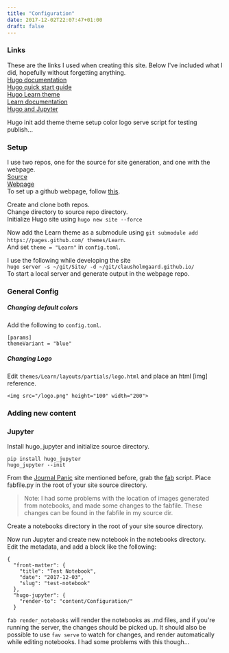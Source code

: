 ```yaml
---
title: "Configuration"
date: 2017-12-02T22:07:47+01:00
draft: false
---
```


### Links
These are the links I used when creating this site. Below I've included what I did, hopefully without forgetting anything. <br>
[Hugo documentation](https://gohugo.io/documentation/) <br>
[Hugo quick start guide](https://gohugo.io/getting-started/quick-start/) <br>
[Hugo Learn theme](https://themes.gohugo.io/hugo-theme-learn/) <br>
[Learn documentation](https://learn.netlify.com/en/) <br>
[Hugo and Jupyter](http://journalpanic.com/post/blogging-with-hugo-and-jupyter-notebooks/)


Hugo init
add theme
theme setup
	color
	logo
serve script for testing
publish...


### Setup

I use two repos, one for the source for site generation, and one with the webpage. <br>
[Source](https://github.com/ClausHolmgaard/Site) <br>
[Webpage](https://github.com/ClausHolmgaard/ClausHolmgaard.github.io) <br>
To set up a github webpage, follow [this](https://pages.github.com/).

Create and clone both repos. <br>
Change directory to source repo directory. <br>
Initialize Hugo site using `hugo new site --force` <br>

Now add the Learn theme as a submodule using `git submodule add https://pages.github.com/ themes/Learn`.<br>
And set `theme = "Learn"` in `config.toml`.

I use the following while developing the site <br>
`hugo server -s ~/git/Site/ -d ~/git/clausholmgaard.github.io/` <br>
To start a local server and generate output in the webpage repo.

### General Config

##### Changing default colors
Add the following to `config.toml`. <br>
```
[params]
themeVariant = "blue"
```

##### Changing Logo
Edit `themes/Learn/layouts/partials/logo.html` and place an html [img] reference.

```
<img src="/logo.png" height="100" width="200">
```



### Adding new content


### Jupyter
Install hugo_jupyter and initialize source directory.
```
pip install hugo_jupyter
hugo_jupyter --init
```

From the [Journal Panic](http://journalpanic.com/post/blogging-with-hugo-and-jupyter-notebooks/) site mentioned before, grab the [fab](https://github.com/knowsuchagency/knowsuchagency.github.io/blob/src/fabfile.py) script. Place fabfile.py in the root of your site source directory.

> Note:
I had some problems with the location of images generated from notebooks, and made some changes to the fabfile. These changes can be found in the fabfile in my source dir.

Create a notebooks directory in the root of your site source directory.

Now run Jupyter and create new notebook in the notebooks directory. <br>
Edit the metadata, and add a block like the following:
```
{
  "front-matter": {
    "title": "Test Notebook",
    "date": "2017-12-03",
    "slug": "test-notebook"
  },
  "hugo-jupyter": {
    "render-to": "content/Configuration/"
  }
```

`fab render_notebooks` will render the notebooks as .md files, and if you're running the server, the changes should be picked up. It should also be possible to use `fav serve` to watch for changes, and render automatically while editing notebooks. I had some problems with this though...



